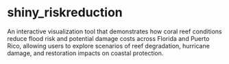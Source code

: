 # shiny_riskreduction
An interactive visualization tool that demonstrates how coral reef conditions reduce flood risk and potential damage costs across Florida and Puerto Rico, allowing users to explore scenarios of reef degradation, hurricane damage, and restoration impacts on coastal protection.
